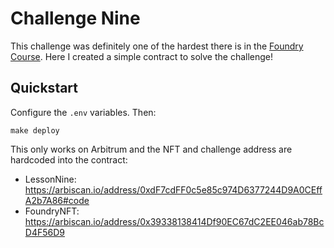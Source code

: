 # Challenge Nine

This challenge was definitely one of the hardest there is in the [Foundry Course](https://github.com/Cyfrin/foundry-full-course-f23).
Here I created a simple contract to solve the challenge!

## Quickstart
Configure the `.env` variables. Then:
```
make deploy
```
This only works on Arbitrum and the NFT and challenge address are hardcoded into the contract:

- LessonNine: https://arbiscan.io/address/0xdF7cdFF0c5e85c974D6377244D9A0CEffA2b7A86#code
- FoundryNFT: https://arbiscan.io/address/0x39338138414Df90EC67dC2EE046ab78BcD4F56D9

